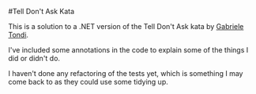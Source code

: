 #Tell Don't Ask Kata

This is a solution to a .NET version of the Tell Don't Ask kata by 
[Gabriele Tondi](https://github.com/gabrieletondi/tell-dont-ask-kata).

I've included some annotations in the code to explain some of the things I did or didn't do.

I haven't done any refactoring of the tests yet, which is something I may come back to as they
could use some tidying up.
